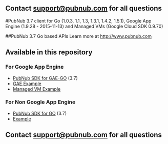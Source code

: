 ## Contact support@pubnub.com for all questions

#PubNub 3.7 client for Go (1.0.3, 1.1, 1.3, 1.3.1, 1.4.2, 1.5.1), Google App Engine (1.9.28 - 2015-11-13) and Managed VMs (Google Cloud SDK 0.9.70)

##PubNub 3.7 Go based APIs
Learn more at http://www.pubnub.com

## Available in this repository

### For Google App Engine

* [PubNub SDK for GAE-GO](gae) (3.7)
 * [GAE Example](gae-example)
 * [Managed VM Example](gae-managed-vm-example)

### For Non Google App Engine

* [PubNub SDK for GO](messaging) (3.7)
 * [Example](messaging/example)

## Contact support@pubnub.com for all questions

